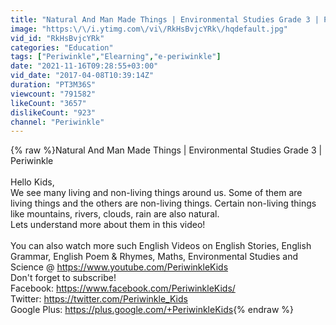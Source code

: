 ```yaml
---
title: "Natural And Man Made Things | Environmental Studies Grade 3 | Periwinkle"
image: "https:\/\/i.ytimg.com\/vi\/RkHsBvjcYRk\/hqdefault.jpg"
vid_id: "RkHsBvjcYRk"
categories: "Education"
tags: ["Periwinkle","Elearning","e-periwinkle"]
date: "2021-11-16T09:28:55+03:00"
vid_date: "2017-04-08T10:39:14Z"
duration: "PT3M36S"
viewcount: "791582"
likeCount: "3657"
dislikeCount: "923"
channel: "Periwinkle"
---
```

{% raw %}Natural And Man Made Things | Environmental Studies Grade 3 | Periwinkle<br /><br />Hello Kids,<br />We see many living and non-living things around us. Some of them are living things and the others are non-living things. Certain non-living things like mountains, rivers, clouds, rain are also natural.<br />Lets understand more about them in this video!<br /><br />You can also watch more such English Videos on English Stories, English Grammar, English Poem &amp; Rhymes, Maths, Environmental Studies and Science @ <a rel="nofollow" target="blank" href="https://www.youtube.com/PeriwinkleKids">https://www.youtube.com/PeriwinkleKids</a><br />Don't forget to subscribe!<br />Facebook: <a rel="nofollow" target="blank" href="https://www.facebook.com/PeriwinkleKids/">https://www.facebook.com/PeriwinkleKids/</a><br />Twitter: <a rel="nofollow" target="blank" href="https://twitter.com/Periwinkle_Kids">https://twitter.com/Periwinkle_Kids</a><br />Google Plus: <a rel="nofollow" target="blank" href="https://plus.google.com/+PeriwinkleKids">https://plus.google.com/+PeriwinkleKids</a>{% endraw %}
